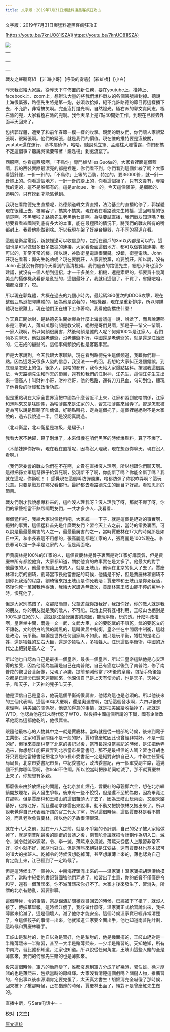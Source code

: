 ```yaml
---
title: 文字版：2019年7月31日爆猛料遭黑客疯狂攻击
---
```


文字版：2019年7月31日爆猛料遭黑客疯狂攻击


[https://youtu.be/7knUO81lSZA](https://youtu.be/7knUO81lSZA)





[![](https://1.bp.blogspot.com/-2nb_w3wcEj8/XUdvLE7frJI/AAAAAAAAB54/XivBfEdFXc8Cp-wrsLijwu5n8J5OyOkBQCLcBGAs/s400/111.PNG)](https://1.bp.blogspot.com/-2nb_w3wcEj8/XUdvLE7frJI/AAAAAAAAB54/XivBfEdFXc8Cp-wrsLijwu5n8J5OyOkBQCLcBGAs/s1600/111.PNG)


| <br> |
| --- |
| <br> | <br> |








戰友之聲聽寫組 【非洲小哥】【呼吸的雾霾】【彩虹桥】【小白】



昨天我沒給大家說，從昨天下午佈置的新任務，要在youtube上、推特上、facebook上、zoom上，想辦法大量的將我們爆料戰友的各個賬號給封掉。聽說上海很緊張，路德先生將是第一炮，必須收拾掉，絕不允許路德的節目再這樣播下去，不允許，非常搞笑啊。完全沒打燈光啊，自然燈光。極右派的郭文貴同志，極右派的兜，大家看極右派的兜啊。我今天早上是7點40開始工作，到現在已經去外面半天回來了。


包括郭媒體，遭受了和前年春節一模一樣的攻擊。親愛的戰友們，你們讓人家很緊張啊，很緊張啊。他們的緊張，就是我們的價值。現在誰的推特要是沒被關，youtube還在運行，基本屬僥倖，哈哈。聽說孫立軍、孟建柱大發雷霆，你們都搞不定這個事？聽說吳徵要帶著「鑰匙楊」到處流竄了。


西服啊，你看這西服啊，「不鳥你」專門給Miles.Guo做的，大家看裡面這個藍啊，我的西裝實際最漂亮的都是裡邊，你們看不到。你們看到這個針線了嗎？大家看這針線，一針一針的。「不鳥你」上等的西裝，特定的，要36000針，就一針一針縫上的。你看這個地方，一針一針的縫上的，你看這個裡子，只有文貴有，專給我的定的，這不是誰都有的。這是unique，唯一的。今天這個領帶，是網狀的、透明的，只有摸到才能感覺到。


我現在看路德先生直播呢，路德頻道轉文貴直播，法治基金的直播給停了，郭媒體現在很難上去，被黑客了，搞笑不搞笑。現在我在看路德先生轉播，這回轉播的很清楚啊，不黑我啦？路德先生老黑他七哥啊。為啥要試直播，我們戰友知道嗎？我想要看看盜國賊到底有多大的本事，能在最極限的情況下，將我們的戰友所有的嘴都封上。我看他能做到啥。所以我現在架了好幾台機器，在不同的渠道在看。


這個是衛星電話，新款裡邊可以收信息的，包括在窗戶的3m以內都是可以的。這個也是可以做很多很多數據的連接，大家看後面這個地方，都可以做數據連接，都可以的，非常非常的棒。所以說，谷歌衛星電話很關鍵。沒錯，衛星電話。John 莊現在看著：郭先生乾啥呢？現在要脫莊，人家要脫黨，咱要脫莊。所以說，沒有John 莊就沒有你們今天看到的高清視頻。我們過去的路德先生，細思小哥也沒少建議，就沒有一個人想到這招，才一千多美金，相機，還是索尼的，都要買十幾萬美金的攝像機我看都是亂扯的，這個最好了，我就用這個了，不買了，省錢吧咱，咱都沒錢了，哎。


所以現在郭媒體，大概在過去的九個小時內，最起碼390億次的DDOS攻擊，現在整個亞馬遜把郭媒體的，因為他是跳著的，N個機器，現在是重新排序，所以郭媒體現在很難上，現在他們正在樓下工作著吶，我看他能擋住什麼！


昨天真正開始封，是路德先生開始爆為什麼上海會議這一說，說岔了，而且說薄熙來是江家的人，薄瓜瓜那何頻是教父啊，絕對是哥們兒啊，那是子一輩父一輩啊，一家人親啊，所以何頻很厲害，然後何頻是誰的人呢？何頻100%是江家人，我們倆多次聊天，他就說老佛爺，沒老佛爺不行，中國還是老佛爺的，就是還是江蛤蟆的，江志成的爺爺的。這個事何頻說的也是客觀事實。


但是大家說到，今天我跟大家聊點，現在看到路德先生這個頻道，我跟你們聊一點。因為這幾天很多人發的信息，我沒法一一的回，我想給大家糾正幾個錯誤，到底習是怎麼上的位，很多人，說啥的都有，我今天給大家爆點猛料。按照我這個說法，今天路德先生和昨天的節目，還有和我們的江財神，江先生，這個江先生又出來一個高人！叫財神小哥，財神老哥，他的思路，還有刀刀見血，句句到位，體現了他身後的財經和政治功底。


但是重點現在大家全世界沒把中國為什麼習近平上來，江家和習到底啥關係，江家和薄熙來又是啥關係，為啥薄熙來是江家的人，習又把薄熙來給弄了。習是怎麼被定為可以說是難聽了叫傀儡，好聽點叫托，定為這個托了。這個裡邊絕對不是大家說的，過去我說過一半，但是沒認真說過。


（北斗衛星，北斗衛星是垃圾，是騙子。）


我看大家不踴躍，算了別爆了，本來借機在咱們黑客的時候爆點料，算了不爆了。


（木蘭妹妹你好啊，現在我在直播呢，因為沒人理我，現在想跟你聊天，現在沒人看啊。）


（我們常委會的戰友你們在不在啊，文貴在直播沒人理啊，所以想跟你們聊天啊。這得把孫立軍這幫孫子給氣死啊，發現斷不了啊，你能斷了嗎？你能全斷了嗎？我就在這呢，你斷呢！ ）感覺現在這個叫防彈窗簾，啥都防彈了你說咋弄啊？這玩兒意。只要是戰友在哪兒看都行。最好都去看路德先生的節目才好那。看細思哥的節目。


戰友們剛才我說想爆料來的，這咋沒人理我呀？沒人理我了呀，那就不爆了呀，你們的掌聲相當不熱烈啊戰友們，一共才多少人…我看看…


爆個猛料吧，我給大家説個猛料吧，大家統一一下子，就是這個是絕對的事實啊，絕對的事實，這個猛料首先是什麽戰友們？習今天上去之前，當時的常委裏面，可以說是最最最厲害的人之一，最最最厲害的之一，當時賈慶林在17大的時候那是如日中天，和李長春這不用想的，張高麗這都是江家的人，張高麗是100%現在。李長春可以是一多半是江家的人，但是兩面吃。


但賈慶林是100%的江家的人，這個賈慶林是骨子裏面是對江家好講義氣，但是賈慶林所有都說他貪，大家都知道，關於他貪的故事實在是太多了。他最大的對手 他最恨的人，他最不想讓上來的人，就是王岐山。他倆在北京的仇大了去了。賈慶林和北京的劉琦，劉琦當市長他當書記的時候，他倆是不好，但是賈慶林和劉琦不到你死我活的程度，劉琦後來跟王岐山是你死我活；賈慶林和王岐山是你死我活，然後你死一萬回我也得活，我給大家講過無數次，賈慶林罵王岐山能不停的罵半小時，恨死他了。


但是大家別搞錯了，沒那麼簡單，兒童遊戲你跟我好，我跟你好，你的敵人就是我的朋友，你的朋友就是我的敵人，不可能。政治上只有互相利用，王岐山也絕對是100%是江家的人，這就是江蛤蟆厲害的原因，能玩平衡，玩的透。什麼叫政權啊，皇帝坐中間，兩邊一文一武，文武大臣，文的要乾武的不讓乾，武的要乾文的不讓乾，文的說白的武的說黑的，這叫做居中制衡，皇帝坐在中間居中制衡，這就是政治，玩平衡。無論是世界任何國家無不如此。他只是玩平衡，犧牲的是老百姓，還是犧牲的左右大臣，還是少犧牲人，多犧牲人。江玩這個平衡術，中國的近代史上絕對是高人之一了。


所以他也自認為自己是最後一個皇帝，最後一個皇帝，所以江皇帝這點他是心安理得的接受，因為他認為無論是自己在南普陀，自己有癌症以後到了南普陀，修了南普陀的觀世音菩薩像，兌現了承諾，提前預測他當了89後的皇帝，包括手術後幾次都是已經命已歸天還能回來，他深信自己是上天有使命的，也是天子，天神之子，叫天子，上天神的兒子叫天子。


他是深信自己是皇帝，他玩這個平衡術很厲害，他認為這也是必須的。所以他後來的三個代表啊，這個60年大慶啊，還是奧運會啊，包括這個發水啊，六四以後的處理啊，與美國的關係呀，他更加得意的事情，就是把美國給收拾掉了，那就是WTO，他認為他在江朱時代乾了WTO，然後把中國這個所謂的下崗，國有企業改革他認為這都他乾的，他很厲害。


跟隨他最核心的人物其中之一就是賈慶林。當時就是從一機部的時候，後來到電子工業部，江家和賈家關係不是一般的好，賈和曾慶紅因此也曾經非常好，不是一般的好，但後來賈慶林當了北京的書記以後，當市長還沒當書記的時候，是江把他弄過來，你想想江能把賈弄到北京當市長當書記，那不是最相信的人嗎？習也好胡也好只要是他當總書記把北京的市長市委書記一定是絕對安排自己人，中辦主任警衛局局長，北京市委書記市長，中紀委書記，政法委書記，再一個軍委副主席，這幾個不抓你哪叫官啊，你hold不住啊。所以說當時把陳希同給滅了，那不就賈慶林上來了，你想想有多親。


那麼後來由於放煙花的問題，在北京禁止煙花，曾慶紅的母親鄧六金，想在北京繼續開放煙花，兩人發生爭執，後來有一些不悅悅，但是還不至於為敵，因為畢竟江在那呢。但是賈慶林和王岐山的這個苗頭大了去了，因為王岐山玩兩面，又跟朱鎔基好，也跟江好，而且還老拿陳雲出來說事，動不動又把姚依林又搬出來了。所以說老覺得自己代表著所謂的官二代太子黨，所以這個時候，這個賈慶林是看不慣的，而且老欺負賈慶林，所以他的矛盾很深很深。


就在十八大之前，就在十八大之前，就是不爭氣的令計劃，自己的兒子被人家給做掉了，就是南普陀最後的關鍵的會議之後，南普陀會議就把令計劃作為切入口，滅令，滅令就滅李源潮。令、李一滅，薄熙來必須滅。薄熙來從個人上跟習非常不好，從小就不好，家庭也對立。但是薄熙來絕對是江受益，還有賈慶林也基本認可的18大的接班人。乾掉令的時候沒想乾掉薄，甚至想讓薄上來的，薄也認為自己肯定能上來，江已經到了一定時候了。


但是這時候出了一個神人，中南海裡頭混出來的——溫家寶！溫家寶把胡錦濤給摸透了，當時中紀委的書記賀國強他們弄透了。給習出了主意，你的威脅不僅僅是令和李，還有一個薄熙來，你不滅薄熙來你好不了。大家才後來發生了，習消失，所謂的北京有動亂，習要辭職。


這個時候，令的事情，當胡錦濤訪問墨西哥回去的時候，已經被下了槍了，就沒人接了，傅振華舉報。這時候江傻了，我該做什麼呀。溫家寶正式給習說出來，我把薄熙來給滅了，這是個壞人。滅了他你才能安全。這個時候溫家寶已經非常清楚了，令這個孩子的事情一出來，他就知道江家要全面出手，他也知道南普陀計劃，這時候和賈慶林聯手。


王岐山是掣肘的，他自以為是習好，他是掣肘的，他是幾面擺的，王岐山絕對是一半賭薄熙來一半賭習，甚至一大半是賭薄熙來，一少半是賭習的。天知地知，所有中南海，習比誰都知道，江家也知道。所以說從任何角度，王岐山這些人賭的全是薄熙來，我們的何頻先生賭的也是薄熙來。


後來這個時候，軍方的動靜變了，誰都沒想到軍方分成了好幾派，郭伯雄、徐才厚賭的也是薄熙來，包括當時的房峰輝。大家沒看清楚這個戲嗎？關鍵人物，推薦習的，令出事以後李源潮肯定要完蛋了，太天真太書生！胡錦濤完全嚇傻了那時候，回來被下了槍那時候，正在猶豫的時候，賈慶林出面了，絕對不是曾慶紅先生做的。


直播中断，与Sara电话中······


校对【文竺】

[原文連接](http://littleantvoice.blogspot.com/2019/08/2019731.html)